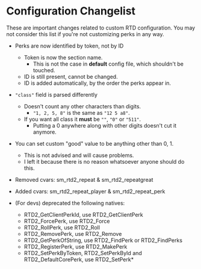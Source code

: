 # Configuration Changelist
These are important changes related to custom RTD configuration.
You may not consider this list if you're not customizing perks in any way.

* Perks are now identified by token, not by ID
	* Token is now the section name.
		* This is not the case in **default** config file, which shouldn't be touched.
	* ID is still present, cannot be changed.
	* ID is added automatically, by the order the perks appear in.

* `"class"` field is parsed differently
	* Doesn't count any other characters than digits.
		* `"1, 2, 5, 8"` is the same as `"12 5 a8"`.
	* If you want all class it **must** be `""`, `"0"` or `"511"`.
		* Putting a 0 anywhere along with other digits doesn't cut it anymore.

* You can set custom "good" value to be anything other than 0, 1.
	* This is not advised and will cause problems.
	* I left it because there is no reason whatsoever anyone should do this.

* Removed cvars: sm\_rtd2\_repeat & sm\_rtd2\_repeatgreat
* Added cvars: sm\_rtd2\_repeat\_player & sm\_rtd2\_repeat\_perk

* (For devs) deprecated the following natives:
	* RTD2\_GetClientPerkId, use RTD2\_GetClientPerk
	* RTD2\_ForcePerk, use RTD2\_Force
	* RTD2\_RollPerk, use RTD2\_Roll
	* RTD2\_RemovePerk, use RTD2\_Remove
	* RTD2\_GetPerkOfString, use RTD2\_FindPerk or RTD2\_FindPerks
	* RTD2\_RegisterPerk, use RTD2\_MakePerk
	* RTD2\_SetPerkByToken, RTD2\_SetPerkById and RTD2\_DefaultCorePerk, use RTD2\_SetPerk*

